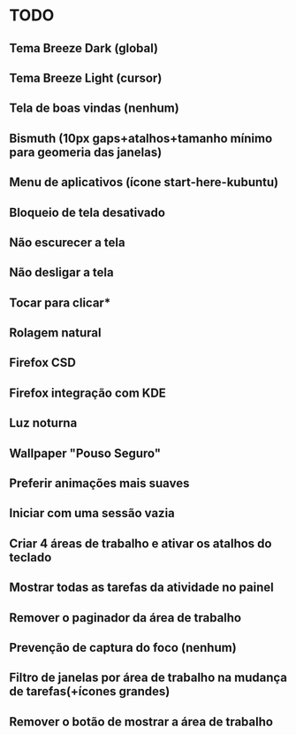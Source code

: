# TODO
## Tema Breeze Dark (global)
## Tema Breeze Light (cursor)
## Tela de boas vindas (nenhum)
## Bismuth (10px gaps+atalhos+tamanho mínimo para geomeria das janelas)
## Menu de aplicativos (ícone start-here-kubuntu)
## Bloqueio de tela desativado
## Não escurecer a tela
## Não desligar a tela
## Tocar para clicar*
## Rolagem natural
## Firefox CSD
## Firefox integração com KDE
## Luz noturna
## Wallpaper "Pouso Seguro"
## Preferir animações mais suaves
## Iniciar com uma sessão vazia
## Criar 4 áreas de trabalho e ativar os atalhos do teclado
## Mostrar todas as tarefas da atividade no painel
## Remover o paginador da área de trabalho
## Prevenção de captura do foco (nenhum)
## Filtro de janelas por área de trabalho na mudança de tarefas(+ícones grandes)
## Remover o botão de mostrar a área de trabalho